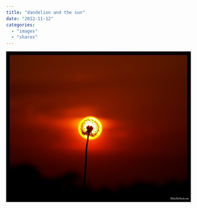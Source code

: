 ```yaml
---
title: "dandelion and the sun"
date: "2012-11-12"
categories: 
  - "images"
  - "shares"
---
```


![](images/tumblr_mcyrwwq1b91qz4vrlo1_640.jpg)
